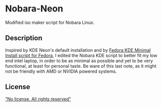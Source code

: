 # Nobara-Neon

Modified iso maker script for Nobara Linux.

## Description

Inspired by KDE Neon's default installation and by [Fedora KDE Minimal Install script for Fedora](https://github.com/Zer0CoolX/Fedora-KDE-Minimal-Install-Guide), I edited the Nobara KDE script to better fit my low end intel laptop, in order to be as minimal as possible and yet to be very functional, at least for personal taste. Be ware of this last note, as it might not be friendly with AMD or NVIDIA powered systems.

## License

["No license. All rights reserved"](https://gitlab.com/GloriousEggroll/nobara-images)
